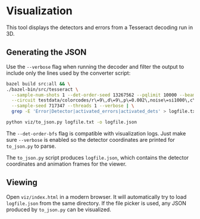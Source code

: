 # Visualization

This tool displays the detectors and errors from a Tesseract decoding run in 3D.

## Generating the JSON

Use the `--verbose` flag when running the decoder and filter the output to
include only the lines used by the converter script:

```bash
bazel build src:all && \
./bazel-bin/src/tesseract \
  --sample-num-shots 1 --det-order-seed 13267562 --pqlimit 10000 --beam 1 --num-det-orders 20 --det-order-bfs \
  --circuit testdata/colorcodes/r\=9\,d\=9\,p\=0.002\,noise\=si1000\,c\=superdense_color_code_X\,q\=121\,gates\=cz.stim \
  --sample-seed 717347 --threads 1 --verbose | \
  grep -E 'Error|Detector|activated_errors|activated_dets' > logfile.txt

python viz/to_json.py logfile.txt -o logfile.json
```


The `--det-order-bfs` flag is compatible with visualization logs. Just make
sure `--verbose` is enabled so the detector coordinates are printed for
`to_json.py` to parse.

The `to_json.py` script produces `logfile.json`, which contains the detector
coordinates and animation frames for the viewer.

## Viewing

Open `viz/index.html` in a modern browser. It will automatically try to load
`logfile.json` from the same directory. If the file picker is used, any JSON
produced by `to_json.py` can be visualized.

